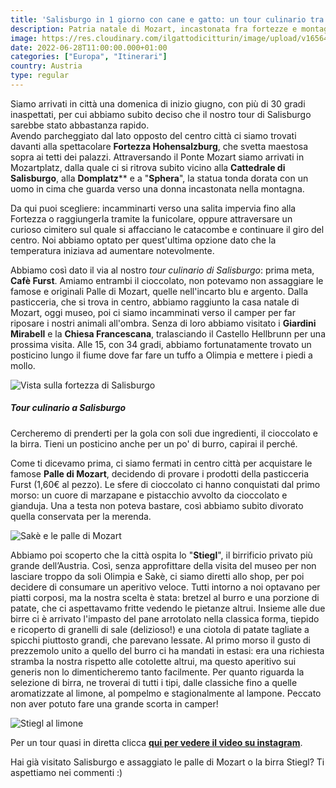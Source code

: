 ```yaml
---
title: 'Salisburgo in 1 giorno con cane e gatto: un tour culinario tra palle di Mozart e birrificio Stiegl'
description: Patria natale di Mozart, incastonata fra fortezze e montagne, Salisburgo si rivela angolo dopo angolo come una sinfonia andante, fra alti palazzi e curati giardini. 
image: https://res.cloudinary.com/ilgattodicitturin/image/upload/v1656413065/Articoli/salisburgo/salisburgo_1_1_eadwpf.jpg
date: 2022-06-28T11:00:00.000+01:00
categories: ["Europa", "Itinerari"]
country: Austria
type: regular
---
```

Siamo arrivati in città una domenica di inizio giugno, con più di 30 gradi inaspettati, per cui abbiamo subito deciso che il nostro tour di Salisburgo sarebbe stato abbastanza rapido.  
Avendo parcheggiato dal lato opposto del centro città ci siamo trovati davanti alla spettacolare **Fortezza Hohensalzburg**, che svetta maestosa sopra ai tetti dei palazzi. Attraversando il Ponte Mozart siamo arrivati in Mozartplatz, dalla quale ci si ritrova subito vicino alla **Cattedrale di Salisburgo**, alla **Domplatz**** e a "**Sphera**", la statua tonda dorata con un uomo in cima che guarda verso una donna incastonata nella montagna.  

Da qui puoi scegliere: incamminarti verso una salita impervia fino alla Fortezza o raggiungerla tramite la funicolare, oppure attraversare un curioso cimitero sul quale si affacciano le catacombe e continuare il giro del centro. Noi abbiamo optato per quest'ultima opzione dato che la temperatura iniziava ad aumentare notevolmente.  

Abbiamo così dato il via al nostro *tour culinario di Salisburgo*: prima meta, **Cafè Furst**. Amiamo entrambi il cioccolato, non potevamo non assaggiare le famose e originali Palle di Mozart, quelle nell'incarto blu e argento. Dalla pasticceria, che si trova in centro, abbiamo raggiunto la casa natale di Mozart, oggi museo, poi ci siamo incamminati verso il camper per far riposare i nostri animali all'ombra. Senza di loro abbiamo visitato i **Giardini Mirabell** e la **Chiesa Francescana**, tralasciando il Castello Hellbrunn per una prossima visita. Alle 15, con 34 gradi, abbiamo fortunatamente trovato un posticino lungo il fiume dove far fare un tuffo a Olimpia e mettere i piedi a mollo.

![Vista sulla fortezza di Salisburgo](https://res.cloudinary.com/ilgattodicitturin/image/upload/v1656413071/Articoli/salisburgo/salisburgo_1_2_kusmnl.jpg "Vista sulla fortezza di Salisburgo")

##### Tour culinario a Salisburgo 

Cercheremo di prenderti per la gola con soli due ingredienti, il cioccolato e la birra. Tieni un posticino anche per un po' di burro, capirai il perché.  

Come ti dicevamo prima, ci siamo fermati in centro città per acquistare le famose **Palle di Mozart**, decidendo di provare i prodotti della pasticceria Furst (1,60€ al pezzo). Le sfere di cioccolato ci hanno conquistati dal primo morso: un cuore di marzapane e pistacchio avvolto da cioccolato e gianduja. Una a testa non poteva bastare, così abbiamo subito divorato quella conservata per la merenda. 

![Sakè e le palle di Mozart](https://res.cloudinary.com/ilgattodicitturin/image/upload/v1656413076/Articoli/salisburgo/salisburgo_1_3_stdqhb.jpg "Sakè e le palle di Mozart")

Abbiamo poi scoperto che la città ospita lo "**Stiegl**", il birrificio privato più grande dell’Austria. Così, senza approfittare della visita del museo per non lasciare troppo da soli Olimpia e Sakè, ci siamo diretti allo shop, per poi decidere di consumare un aperitivo veloce. Tutti intorno a noi optavano per piatti corposi, ma la nostra scelta è stata: bretzel al burro e una porzione di patate, che ci aspettavamo fritte vedendo le pietanze altrui. Insieme alle due birre ci è arrivato l'impasto del pane arrotolato nella classica forma, tiepido e ricoperto di granelli di sale (delizioso!) e una ciotola di patate tagliate a spicchi piuttosto grandi, che parevano lessate. Al primo morso il gusto di prezzemolo unito a quello del burro ci ha mandati in estasi: era una richiesta stramba la nostra rispetto alle cotolette altrui, ma questo aperitivo sui generis non lo dimenticheremo tanto facilmente. Per quanto riguarda la selezione di birra, ne troverai di tutti i tipi, dalle classiche fino a quelle aromatizzate al limone, al pompelmo e stagionalmente al lampone. Peccato non aver potuto fare una grande scorta in camper!

![Stiegl al limone](https://res.cloudinary.com/ilgattodicitturin/image/upload/v1656413363/Articoli/salisburgo/salisburgo_1_4_ttjzxo.jpg "Stiegl al limone")

Per un tour quasi in diretta clicca **[qui per vedere il video su instagram](https://www.instagram.com/reel/CfWIULvjykh/?igshid=MDJmNzVkMjY%3D)**.

Hai già visitato Salisburgo e assaggiato le palle di Mozart o la birra Stiegl? Ti aspettiamo nei commenti :)

